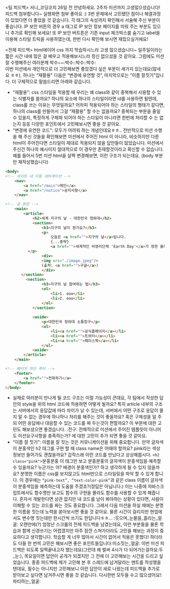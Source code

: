<팀 피드백>
서니_코딩코치
  26일 전
안녕하세요. 2주차 미션까지 고생많으셨습니다! 피드백 첨부합니다~
실행화면 첨부 좋아요 :) 3번 문제에서 고민됐던 점이나 해결과정이 있었다면 더 좋았을 것 같습니다.
각 태그의 속성까지 확인해서 서술해 주신 부분이 좋습니다.
IP 보안 버튼의 경우 a 태그로 IP 보안 정보 페이지를 띄워 주는 부분도 있으니 추가로 확인해 보세요!
또 IP 보안 버트튼은 기존 input 체크박스를 숨기고 label을 이용해 스타일 트릭을 사용하였는데, 한번 다시 확인해 보시면 재밌으실거에요!


<전체 피드백>
html에이어 css 까지 학습하시느라 고생 많으셨습니다~ 일주일이라는 짧은 시간 내에 많은 걸 배우고 적용해보시느라 정신 없으셨을 것 같아요. 그럼에도 미션 잘 수행해주신 여러분께 박수~~:박수::박수::박수:<br>
이번 미션에서 개인적으로 더 고민해보면 좋았겠다 싶은 부분이 세가지 있는데요(많네요 ㅎㅎ), 하나는 “재활용" 다음은 “변경에 유연할 것”, 마지막으로는 “이름 잘짓기”입니다. 더 구체적으로 말씀드리면 아래와 같습니다.<br>
- “재활용": css 스타일을 적용할 때 우리는 왜 class와 같이 중복해서 사용할 수 있는 식별자를 쓸까요? 하나의 요소에 하나의 스타일이라면 id를 사용하면 될텐데, class를 쓰는 이유는 무엇일까요? 어차피 적용되어야 하는 스타일의 형태가 같다면, 하나의 class를 만들어서 그걸 “재활용" 할 수는 없을까요? 중복되는 부분을 줄일 수 있을지, 특정하게 구체화 되어야 하는 스타일이 아니라면 한번에 처리할 수 는 없는지 등등 다양한 포인트에서 고민해보시면 좋을 것 같아요.
- “변경에 유연한 코드": 모두가 어려워 하는 개념인데요ㅎㅎ.. 전반적으로 미션 수행을 해 주신 것들을 확인해보면 미션에서 주어진 html 이 아니라, 비슷하지만 다른 html이 주어진다면 스타일이 제대로 적용되지 않을 답안들이 많았습니다. 미션에서 주신건 하나의 예시이지 절대적으로 이 경우만 존재할것이라고 확신할 수 없습니다. 예를 들어서 5번 미션 html을 살짝 변경해보면, 이런 구조가 되는데요. (body 부분만 재작성했습니다)

```html
<body>
<!-- 사이트 내 이동 네비게이션 -->
	<nav>
		<a href="/main">메인</a>
		<a href="/notice">공지사항</a>
	</nav>

<!-- 글 본문 -->
	<main>
		<article>
			<h2>세계 지구의 날 - 대한민국 청와대</h2>
			<section>
				<h3>지구의 날이 뭔가요?</h3>
				<p>
					오늘은 <a href="">지구의 날</a>입니다.
					{...중략}
					<a href="">세계적인 비영리단체 'Earth Day'</a>가 정한 올해 지구의 날 주제는 '지구에 투자하자'입니다.
	      </p>
				<div>
				<img src="./image.jpeg"/>
				(출처: <a href="">구글</a>)
				</div>
	   </section>
		 <section>
				<h3>지구의 날 참여하는 법</h3>
				<ol>
					<li>1. ooo</li>
					<li>2. ooo</li>
				</ol>
			</section>
	
			<aside>
				<p>대한민국 청와대 소통창구</p>
				<ul>
					<li><a href="">공식홈페이지</a></li>
					<li><a href="">트위터</a></li>
					<li><a href="">페이스북</a></li>
				</ul>
			<aside>
		</article>
	</main>

<!-- 페이지 하단 푸터 -->
	<footer>
		<a href="">전화하기</a>
	</footer>
</body>
```

- 실제로 여러분이 만나게 될 코드 구조는 이럴 가능성이 큰데요, 각 팀에서 작성한 답안의 style을 위의 html 코드에 적용하면 어떻게 될까요? 특히 article 내부의 구조는 서버에서의 응답값에 따라 차이가 날 수 있는데, 서버에서 어떤 구조로 응답이 올 지 알 수 없는 경우에 하나하나 처리를 해주는 것이 좋을까요? 혹은 구체성을 덜 주되 어떤 응답에나 대응할 수 있는 코드를 짜 두는것이 편할까요? 이 부분에 대한 고민도 해보셨으면 좋겠습니다.
:전구: 전체적으로 미션에서 주어진 템플릿이 아니어도 미션요구사항을 충족하는가? 에 대한 고민이 추가 되면 좋을 것 같아요.
- “이름 잘 짓기": 이름을 잘 짓는 것은 커뮤니케이션을 위해 중요합니다. 만약 글자색이 분홍색인 h2 태그를 구현 할 때 class name은 어때야 할까요? pink라는 색상 정보만 들어가도 괜찮을까요? 갑작스레 이런 코드를 만났다고 상상해봅시다. `<h2 class="pink">`분홍분홍</h2> 이 태그만 보고 분홍분홍의 글자색이 분홍색임을 예측할 수 있을까요? 누군가는 어? 배경이 분홍색인가? 하고 생각하게 될 수 있지 않을까요? 분명한 이름은 css를 보지않고도 html만으로 스타일링을 파악 할 수 있게 합니다. 이 경우에는 `“pink-text”, “text-color-pink”`과 같은 class 이름이 글자색이 분홍색임을 예측하는데 도움을 주겠죠?(정답은 아닙니다.) 이는 나중에 자바스크립트에서도 함수명만 보고도 함수의 구현을 몰라도 함수를 사용할 수 있게 해줍니다. 혼자서 개발한다면 상관 없지만 내 코드를 남이 봐야하는 상황이 있다면, 사람이 이해할 수 있는 코드를 짜는 것도 중요합니다. 그래서 다음 미션을 하실 때에는 분명한 이름을 짓는데 노력을 쏟아보시면 좋을 것 같아요. 물론 시간이 걸리지만 현업에서도 변수명 짓는데만 한시간씩 쓰기도 한답니다ㅎㅎ... :웃으며_눈물을_흘리는_얼굴:
오랜만에(?) 엄청난 스크롤의 전체 피드백을 남겼는데요, 이런 부분들을 물론 학습과 함께 신경쓰기는 어렵겠지만 아주 잠깐 스쳐가더라도 고민을 해보는 과정이 중요하다고 생각합니다. 학습할 게 너무 많아서 시간이 없어서 적용은 못했다! 하더라도 다들 한 번씩 고민은 해보시면 좋은 포인트들입니다:미소짓는_얼굴:
이번 미션 피드백은 되도록 일찍끝내고자 했는데요(그런데 왜 벌써 4시가 다 되어가는걸까요:두_눈:), 목요일이면 답안이 공개가 되겠지만 그 전에 더 고민해보는 시간을 드리고 싶었습니다. 종종 피드백에 제가 고민해 본 후 스레드에 남겨달라는 멘트를 작성했을 텐데요, 필수는 아니지만 고민해보니 이런 답안이 새로 나왔는데 피드백을 추가로 받아보고 싶다면 남겨주시면 좋을 것 같습니다.
다시한번 모두들 수고 많으셨어요!:파티하는_얼굴:
